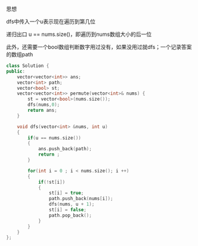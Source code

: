 思想

dfs中传入一个u表示现在遍历到第几位

递归出口 u == nums.size()，即遍历到nums数组大小的后一位

此外，还需要一个bool数组判断数字用过没有，如果没用过就dfs；一个记录答案的数组path



```c++
class Solution {
public:
    vector<vector<int>> ans;
    vector<int> path;
    vector<bool> st;
    vector<vector<int>> permute(vector<int>& nums) {
        st = vector<bool>(nums.size());
        dfs(nums,0);
        return ans;
    }

    void dfs(vector<int> &nums, int u)
    {
        if(u == nums.size())
        {
            ans.push_back(path);
            return ;
        }

        for(int i = 0 ; i < nums.size(); i ++)
        {
            if(!st[i])
            {
                st[i] = true; 
                path.push_back(nums[i]);
                dfs(nums, u + 1);
                st[i] = false;
                path.pop_back();
            }
        }
    }
};
```


